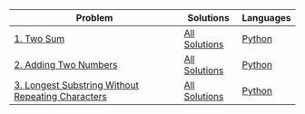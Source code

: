 | Problem | Solutions | Languages |
| -----------     | ----------- | ----------- |
| [1. Two Sum](https://github.com/MacNaughty/Puzzles/tree/master/LeetCode/1) | [All Solutions](https://leetcode.com/problems/two-sum/) | [Python](https://github.com/MacNaughty/Puzzles/blob/master/LeetCode/1/two_sum.py) |
| [2. Adding Two Numbers](https://leetcode.com/problems/add-two-numbers/)    | [All Solutions](https://github.com/MacNaughty/Puzzles/blob/master/LeetCode/2) |  [Python](https://github.com/MacNaughty/Puzzles/blob/master/LeetCode/2/solution.py)  |
| [3. Longest Substring Without Repeating Characters](https://leetcode.com/problems/longest-substring-without-repeating-characters/)    | [All Solutions](https://github.com/MacNaughty/Puzzles/blob/master/LeetCode/3) | [Python](https://github.com/MacNaughty/Puzzles/tree/master/LeetCode/3)   |
